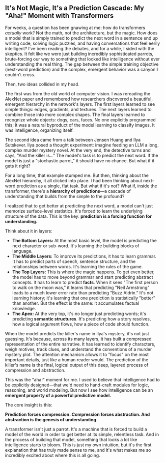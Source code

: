 ## It's Not Magic, It's a Prediction Cascade: My "Aha!" Moment with Transformers

For weeks, a question has been gnawing at me: how do transformers *actually* work? Not the math, not the architecture, but the magic. How does a model that is simply trained to predict the next word in a sentence end up writing code, solving logic puzzles, and having conversations that feel eerily intelligent? I’ve been reading the debates, and for a while, I sided with the skeptics. It felt like we were just building incredibly sophisticated parrots, brute-forcing our way to something that looked like intelligence without ever understanding the real thing. The gap between the simple training objective (next-word prediction) and the complex, emergent behavior was a canyon I couldn't cross.

Then, two ideas collided in my head.

The first was from the old world of computer vision. I was rereading the AlexNet paper and remembered how researchers discovered a beautiful, emergent hierarchy in the network's layers. The first layers learned to see simple things: edges, gradients, and textures. The next layers learned to combine those into more complex shapes. The final layers learned to recognize whole objects: dogs, cars, faces. No one explicitly programmed this; it was a natural byproduct of the model learning to classify images. It was intelligence, organizing itself.

The second idea came from a talk between Jensen Huang and Ilya Sutskever. Ilya posed a thought experiment: imagine feeding an LLM a long, complex murder mystery novel. At the very end, the detective turns and says, "And the killer is..." The model's task is to predict the next word. If the model is just a "stochastic parrot," it should have no chance. But what if it gets it right?

For a long time, that example stumped me. But then, thinking about the AlexNet hierarchy, it all clicked into place. I had been thinking about next-word prediction as a single, flat task. But what if it's not? What if, inside the transformer, there's a **hierarchy of predictions**—a cascade of understanding that builds from the simple to the profound?

I realized that to get better at predicting the next word, a model can't just memorize surface-level statistics. It's forced to learn the underlying structure of the data. This is the key: **prediction is a forcing function for understanding.**

Think about it in layers:

*   **The Bottom Layers:** At the most basic level, the model is predicting the next character or sub-word. It's learning the building blocks of language.
*   **The Middle Layers:** To improve its predictions, it has to learn grammar. It has to predict parts of speech, sentence structure, and the relationships between words. It's learning the rules of the game.
*   **The Top Layers:** This is where the magic happens. To get even better, the model has to move beyond grammar and start predicting abstract concepts. It has to learn to predict **facts**. When it sees "The first person to walk on the moon was," it learns that predicting "Neil Armstrong" leads to a much lower error rate than predicting "Buzz Aldrin." It's not learning history; it's learning that one prediction is statistically "better" than another. But the effect is the same: it accumulates factual knowledge.
*   **The Apex:** At the very top, it's no longer just predicting words; it's predicting **semantic structures**. It's predicting how a story resolves, how a logical argument flows, how a piece of code should function.

When the model predicts the killer's name in Ilya's mystery, it's not just guessing. It's because, across its many layers, it has built a compressed representation of the entire narrative. It has learned to identify characters, weigh motives, track clues, and understand the conventions of a murder mystery plot. The attention mechanism allows it to "focus" on the most important details, just like a human reader would. The prediction of the killer's name is the final, logical output of this deep, layered process of compression and abstraction.

This was the "aha!" moment for me. I used to believe that intelligence had to be explicitly designed—that we'd need to hand-craft modules for logic, reasoning, and world modeling. But now I see how intelligence can be an **emergent property of a powerful predictive model.**

The core insight is this:

**Prediction forces compression. Compression forces abstraction. And abstraction is the genesis of understanding.**

A transformer isn't just a parrot. It's a machine that is forced to build a model of the world in order to get better at its simple, relentless task. And in the process of building that model, something that looks a lot like intelligence starts to bloom. This is just my own intuition, but it's the first explanation that has truly made sense to me, and it's what makes me so incredibly excited about where this is all going. 

